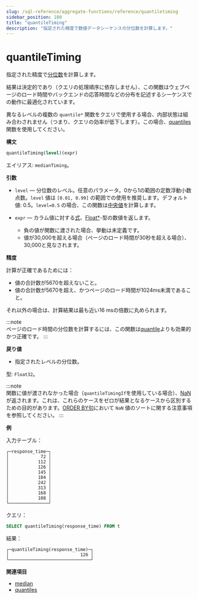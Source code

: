 ```yaml
---
slug: /sql-reference/aggregate-functions/reference/quantiletiming
sidebar_position: 180
title: "quantileTiming"
description: "指定された精度で数値データシーケンスの分位数を計算します。"
---
```



# quantileTiming

指定された精度で[分位数](https://en.wikipedia.org/wiki/Quantile)を計算します。

結果は決定的であり（クエリの処理順序に依存しません）、この関数はウェブページのロード時間やバックエンドの応答時間などの分布を記述するシーケンスでの動作に最適化されています。

異なるレベルの複数の `quantile*` 関数をクエリで使用する場合、内部状態は組み合わされません（つまり、クエリの効率が低下します）。この場合、[quantiles](../../../sql-reference/aggregate-functions/reference/quantiles.md#quantiles) 関数を使用してください。

**構文**

``` sql
quantileTiming(level)(expr)
```

エイリアス: `medianTiming`。

**引数**

- `level` — 分位数のレベル。任意のパラメータ。0から1の範囲の定数浮動小数点数。`level` 値は `[0.01, 0.99]` の範囲での使用を推奨します。デフォルト値: 0.5。`level=0.5` の場合、この関数は[中央値](https://en.wikipedia.org/wiki/Median)を計算します。

- `expr` — カラム値に対する[式](../../../sql-reference/syntax.md#syntax-expressions)、[Float\*](../../../sql-reference/data-types/float.md)-型の数値を返します。

    - 負の値が関数に渡された場合、挙動は未定義です。
    - 値が30,000を超える場合（ページのロード時間が30秒を超える場合）、30,000と見なされます。

**精度**

計算が正確であるためには：

- 値の合計数が5670を超えないこと。
- 値の合計数が5670を超え、かつページのロード時間が1024ms未満であること。

それ以外の場合は、計算結果は最も近い16 msの倍数に丸められます。

:::note    
ページのロード時間の分位数を計算するには、この関数は[quantile](../../../sql-reference/aggregate-functions/reference/quantile.md#quantile)よりも効果的かつ正確です。
:::

**戻り値**

- 指定されたレベルの分位数。

型: `Float32`。

:::note    
関数に値が渡されなかった場合（`quantileTimingIf`を使用している場合）、[NaN](../../../sql-reference/data-types/float.md#data_type-float-nan-inf) が返されます。これは、これらのケースをゼロが結果となるケースから区別するための目的があります。[ORDER BY句](../../../sql-reference/statements/select/order-by.md#select-order-by)において `NaN` 値のソートに関する注意事項を参照してください。
:::

**例**

入力テーブル：

``` text
┌─response_time─┐
│            72 │
│           112 │
│           126 │
│           145 │
│           104 │
│           242 │
│           313 │
│           168 │
│           108 │
└───────────────┘
```

クエリ：

``` sql
SELECT quantileTiming(response_time) FROM t
```

結果：

``` text
┌─quantileTiming(response_time)─┐
│                           126 │
└───────────────────────────────┘
```

**関連項目**

- [median](../../../sql-reference/aggregate-functions/reference/median.md#median)
- [quantiles](../../../sql-reference/aggregate-functions/reference/quantiles.md#quantiles)
